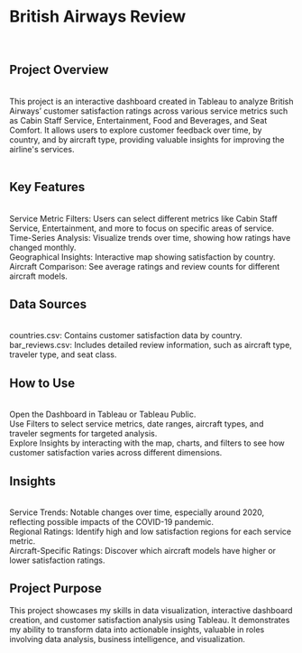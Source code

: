 <h1>British Airways Review</h1>
<br>
<h2>Project Overview</h2>
<br>
This project is an interactive dashboard created in Tableau to analyze British Airways’ customer satisfaction ratings across various service metrics such as Cabin Staff Service, Entertainment, Food and Beverages, and Seat Comfort. It allows users to explore customer feedback over time, by country, and by aircraft type, providing valuable insights for improving the airline's services.
<br>
<br>
<h2>Key Features</h2>
<br>
Service Metric Filters: Users can select different metrics like Cabin Staff Service, Entertainment, and more to focus on specific areas of service.
<br>
Time-Series Analysis: Visualize trends over time, showing how ratings have changed monthly.
<br>
Geographical Insights: Interactive map showing satisfaction by country.
<br>
Aircraft Comparison: See average ratings and review counts for different aircraft models.
<br>
<h2>Data Sources</h2>
<br>
countries.csv: Contains customer satisfaction data by country.
<br>
bar_reviews.csv: Includes detailed review information, such as aircraft type, traveler type, and seat class.
<br>
<h2>How to Use</h2>
<br>
Open the Dashboard in Tableau or Tableau Public.
<br>
Use Filters to select service metrics, date ranges, aircraft types, and traveler segments for targeted analysis.
<br>
Explore Insights by interacting with the map, charts, and filters to see how customer satisfaction varies across different dimensions.
<br>
<h2>Insights</h2>
<br>
Service Trends: Notable changes over time, especially around 2020, reflecting possible impacts of the COVID-19 pandemic.
<br>
Regional Ratings: Identify high and low satisfaction regions for each service metric.
<br>
Aircraft-Specific Ratings: Discover which aircraft models have higher or lower satisfaction ratings.
<br>

<h2>Project Purpose</h2>
This project showcases my skills in data visualization, interactive dashboard creation, and customer satisfaction analysis using Tableau. It demonstrates my ability to transform data into actionable insights, valuable in roles involving data analysis, business intelligence, and visualization.

